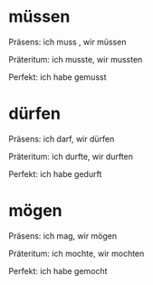 # müssen 

Präsens: ich muss , wir müssen

Präteritum: ich musste, wir mussten

Perfekt: ich habe gemusst

# dürfen

Präsens: ich darf, wir dürfen

Präteritum: ich durfte, wir durften

Perfekt: ich habe gedurft

# mögen

Präsens: ich mag, wir mögen

Präteritum: ich mochte, wir mochten

Perfekt: ich habe gemocht

